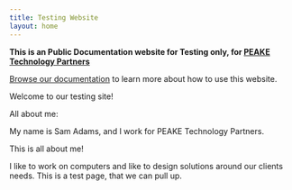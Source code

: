 ```yaml
---
title: Testing Website
layout: home
---
```


**This is an Public Documentation website for Testing only, for [PEAKE Technology Partners]**


[Browse our documentation][Repo Link] to learn more about how to use this website.

Welcome to our testing site!

All about me:

My name is Sam Adams, and I work for PEAKE Technology Partners. 

This is all about me!

I like to work on computers and like to design solutions around our clients needs. This is a test page, that we can pull up. 



[PEAKE Technology Partners]: https:/peaketechnology.com
[Repo Link]: https://github.com/PEAKE-Technology-Partners/public-docs
